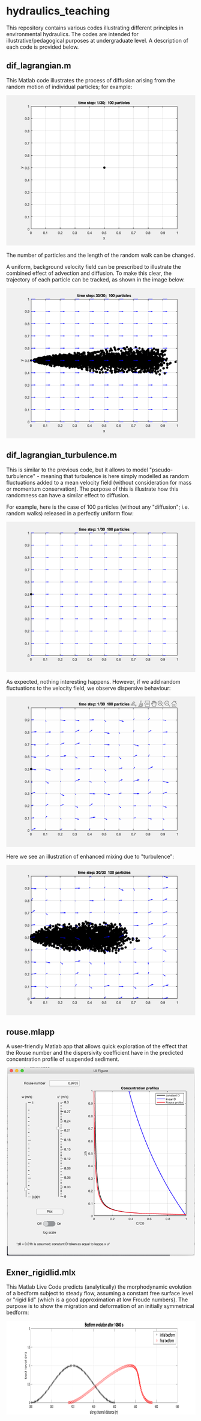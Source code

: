 # hydraulics_teaching

This repository contains various codes illustrating different principles in environmental hydraulics. The codes are intended for illustrative/pedagogical purposes at undergraduate level. A description of each code is provided below.

## dif_lagrangian.m
This Matlab code illustrates the process of diffusion arising from the random motion of individual particles; for example:  

<p align="center">
    <img src="https://github.com/sergio-maldonado/hydraulics_teaching/blob/main/images/animation_diff.gif" width="600" height="400" alt="diffusion"/>
</p>

The number of particles and the length of the random walk can be changed. 

A uniform, background velocity field can be prescribed to illustrate the combined effect of advection and diffusion. To make this clear, the trajectory of each particle can be tracked, as shown in the image below.

<p align="center">
    <img src="https://github.com/sergio-maldonado/hydraulics_teaching/blob/main/images/final_dif.gif" width="600" height="400" alt="advection diffusion"/>
</p>

## dif_lagrangian_turbulence.m
This is similar to the previous code, but it allows to model "pseudo-turbulence" - meaning that turbulence is here simply modelled as random fluctuations added to a mean velocity field (without consideration for mass or momentum conservation). The purpose of this is illustrate how this randomness can have a similar effect to diffusion. 

For example, here is the case of 100 particles (without any "diffusion"; i.e. random walks) released in a perfectly uniform flow: 

<p align="center">
    <img src="https://github.com/sergio-maldonado/hydraulics_teaching/blob/main/images/animation_diff_noturb.gif" width="600" height="400" alt="advection diffusion"/>
</p>

As expected, nothing interesting happens. However, if we add random fluctuations to the velocity field, we observe dispersive behaviour: 

<p align="center">
    <img src="https://github.com/sergio-maldonado/hydraulics_teaching/blob/main/images/animation_diff_turb.gif" width="600" height="400" alt="advection diffusion"/>
</p>

Here we see an illustration of enhanced mixing due to "turbulence":

<p align="center">
    <img src="https://github.com/sergio-maldonado/hydraulics_teaching/blob/main/images/final_dif_turbu.gif" width="600" height="400" alt="advection diffusion"/>
</p>

## rouse.mlapp
A user-friendly Matlab app that allows quick exploration of the effect that the Rouse number and the dispersivity coefficient have in the predicted concentration profile of suspended sediment.

<p align="center">
    <img src="https://github.com/sergio-maldonado/hydraulics_teaching/blob/main/images/rouse_app_sshot.png" width="500" height="500" alt="suspended sediment profile"/>
</p>

## Exner_rigidlid.mlx
This Matlab Live Code predicts (analytically) the morphodynamic evolution of a bedform subject to steady flow, assuming a constant free surface level or "rigid lid" (which is a good approximation at low Froude numbers). The purpose is to show the migration and deformation of an initially symmetrical bedform:

<p align="center">
    <img src="https://github.com/sergio-maldonado/hydraulics_teaching/blob/main/images/bedform_evolution.png" width="800" height="250" alt="evolution bed form"/>
</p>

